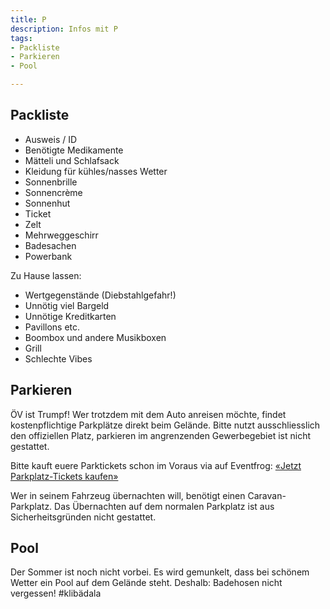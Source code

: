 ```yaml
---
title: P
description: Infos mit P
tags:
- Packliste
- Parkieren
- Pool

---
```

## Packliste
-	Ausweis / ID
-	Benötigte Medikamente
-	Mätteli und Schlafsack
-	Kleidung für kühles/nasses Wetter
-	Sonnenbrille
-	Sonnencrème
-	Sonnenhut
-	Ticket
-	Zelt
-	Mehrweggeschirr
-	Badesachen
-	Powerbank

Zu Hause lassen:

-	Wertgegenstände (Diebstahlgefahr!)
-	Unnötig viel Bargeld
-	Unnötige Kreditkarten
-	Pavillons etc.
-	Boombox und andere Musikboxen
-	Grill
-	Schlechte Vibes

## Parkieren
ÖV ist Trumpf! Wer trotzdem mit dem Auto anreisen möchte, findet kostenpflichtige Parkplätze direkt beim Gelände. Bitte nutzt ausschliesslich den offiziellen Platz, parkieren im angrenzenden Gewerbegebiet ist nicht gestattet.

Bitte kauft euere Parktickets schon im Voraus via auf Eventfrog: [«Jetzt Parkplatz-Tickets kaufen»](https://eventfrog.ch/de/p/festivals/weitere-festivals/lieder-und-kulturfest-2022-6833845387129228352.html)

Wer in seinem Fahrzeug übernachten will, benötigt einen Caravan-Parkplatz. Das Übernachten auf dem normalen Parkplatz ist aus Sicherheitsgründen nicht gestattet.

## Pool
Der Sommer ist noch nicht vorbei. Es wird gemunkelt, dass bei schönem Wetter ein Pool auf dem Gelände steht. Deshalb: Badehosen nicht vergessen! #klibädala
